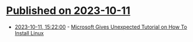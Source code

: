 # [Published on 2023-10-11](index.md)

* [2023-10-11, 15:22:00](https://linux.slashdot.org/story/23/10/11/1521249/microsoft-gives-unexpected-tutorial-on-how-to-install-linux?utm_source=rss1.0mainlinkanon&utm_medium=feed) - [Microsoft Gives Unexpected Tutorial on How To Install Linux](https://linux.slashdot.org/story/23/10/11/1521249/microsoft-gives-unexpected-tutorial-on-how-to-install-linux?utm_source=rss1.0mainlinkanon&utm_medium=feed)
